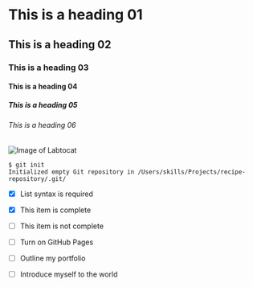 # This is a heading 01
## This is a heading 02
### This is a heading 03
#### This is a heading 04
##### This is a heading 05
###### This is a heading 06

![Image of Labtocat](https://octodex.github.com/images/labtocat.png)

```
$ git init
Initialized empty Git repository in /Users/skills/Projects/recipe-repository/.git/
```

- [x] List syntax is required
- [x] This item is complete
- [ ] This item is not complete

- [ ] Turn on GitHub Pages
- [ ] Outline my portfolio
- [ ] Introduce myself to the world
